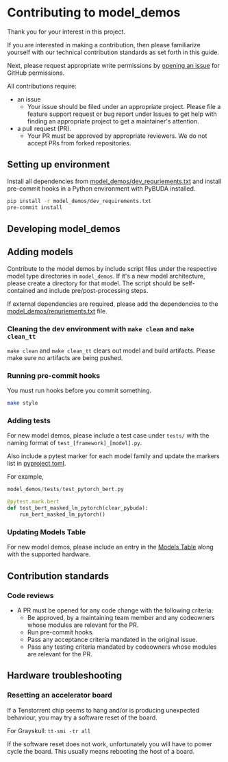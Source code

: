 # Contributing to model_demos

Thank you for your interest in this project.

If you are interested in making a contribution, then please familiarize
yourself with our technical contribution standards as set forth in this guide.

Next, please request appropriate write permissions by [opening an
issue](https://github.com/tenstorrent/tt-buda/issues/new/choose) for
GitHub permissions.

All contributions require:

- an issue
  - Your issue should be filed under an appropriate project. Please file a
    feature support request or bug report under Issues to get help with finding
    an appropriate project to get a maintainer's attention.
- a pull request (PR).
  - Your PR must be approved by appropriate reviewers. We do not accept PRs
    from forked repositories.

## Setting up environment

Install all dependencies from [model_demos/dev_requriements.txt](model_demos/dev_requirements.txt) and install pre-commit hooks in a Python environment with PyBUDA installed.

```bash
pip install -r model_demos/dev_requirements.txt
pre-commit install
```

## Developing model_demos

## Adding models

Contribute to the model demos by include script files under the respective model type directories in `model_demos`. If it's a new model architecture, please create a directory for that model. The script should be self-contained and include pre/post-processing steps.

If external dependencies are required, please add the dependencies to the [model_demos/requriements.txt](model_demos/requirements.txt) file.

### Cleaning the dev environment with `make clean` and `make clean_tt`

`make clean` and `make clean_tt` clears out model and build artifacts. Please make sure no artifacts are being pushed.

### Running pre-commit hooks

You must run hooks before you commit something.

```bash
make style
```

### Adding tests

For new model demos, please include a test case under `tests/` with the naming format of `test_[framework]_[model].py`.

Also include a pytest marker for each model family and update the markers list in [pyproject.toml](pyproject.toml).

For example,

```python
model_demos/tests/test_pytorch_bert.py

@pytest.mark.bert
def test_bert_masked_lm_pytorch(clear_pybuda):
    run_bert_masked_lm_pytorch()
```

### Updating Models Table

For new model demos, please include an entry in the [Models Table](model_demos/README.md/#models-table) along with the supported hardware.

## Contribution standards

### Code reviews

- A PR must be opened for any code change with the following criteria:
  - Be approved, by a maintaining team member and any codeowners whose modules
    are relevant for the PR.
  - Run pre-commit hooks.
  - Pass any acceptance criteria mandated in the original issue.
  - Pass any testing criteria mandated by codeowners whose modules are relevant
    for the PR.

## Hardware troubleshooting

### Resetting an accelerator board

If a Tenstorrent chip seems to hang and/or is producing unexpected behaviour,
you may try a software reset of the board.

For Grayskull: `tt-smi -tr all`

If the software reset does not work, unfortunately you will have to power cycle
the board. This usually means rebooting the host of a board.
